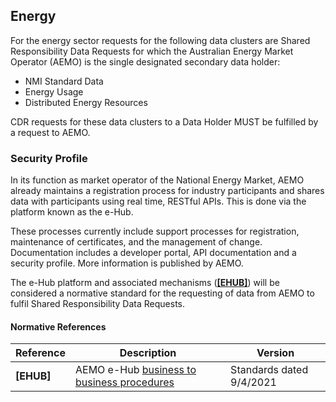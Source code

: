 
## Energy

For the energy sector requests for the following data clusters are Shared Responsibility Data Requests for which the Australian Energy Market Operator (AEMO) is the single designated secondary data holder:

* NMI Standard Data
* Energy Usage
* Distributed Energy Resources

CDR requests for these data clusters to a Data Holder MUST be fulfilled by a request to AEMO.

### Security Profile

In its function as market operator of the National Energy Market, AEMO already maintains a
registration process for industry participants and shares data with participants using real time,
RESTful APIs. This is done via the platform known as the e-Hub.

These processes currently include support processes for registration, maintenance of certificates,
and the management of change. Documentation includes a developer portal, API documentation
and a security profile. More information is published by AEMO.


The e-Hub platform and associated mechanisms (**[[EHUB]](#nref-EHUB)**) will be considered a normative standard for the requesting of data from AEMO to fulfil Shared Responsibility Data Requests.

#### Normative References

| **Reference**  | **Description**  | **Version** |
| --- | --- | --- |
| <a id="nref-EHUB"></a>**[EHUB]** | AEMO e-Hub [business to business procedures](https://aemo.com.au/en/energy-systems/market-it-systems/electricity-system-guides/participant-it-interfaces)| Standards dated 9/4/2021
